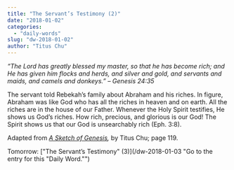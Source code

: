 ```yaml
---
title: "The Servant’s Testimony (2)"
date: "2018-01-02"
categories: 
  - "daily-words"
slug: "dw-2018-01-02"
author: "Titus Chu"
---
```


_“The Lord has greatly blessed my master, so that he has become rich; and He has given him flocks and herds, and silver and gold, and servants and maids, and camels and donkeys.”_ _– Genesis 24:35_

The servant told Rebekah’s family about Abraham and his riches. In figure, Abraham was like God who has all the riches in heaven and on earth. All the riches are in the house of our Father. Whenever the Holy Spirit testifies, He shows us God’s riches. How rich, precious, and glorious is our God! The Spirit shows us that our God is unsearchably rich (Eph. 3:8).

Adapted from _[A Sketch of Genesis](/book-gen-sketch "Go to the listing for this book."),_ by Titus Chu; page 119.

Tomorrow: ["The Servant’s Testimony" (3)](/dw-2018-01-03 "Go to the entry for this "Daily Word."")
